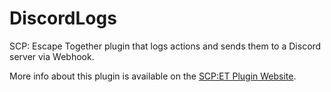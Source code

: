 # DiscordLogs
SCP: Escape Together plugin that logs actions and sends them to a Discord server via Webhook.

More info about this plugin is available on the [SCP:ET Plugin Website](https://plugins.scpetgame.com/2).
